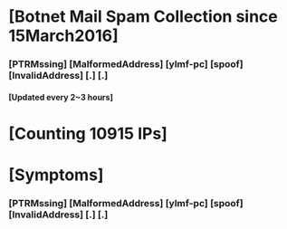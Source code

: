 # [Botnet Mail Spam Collection since 15March2016]
### [PTRMssing] [MalformedAddress] [ylmf-pc] [spoof] [InvalidAddress] [.] [.]
#### [Updated every 2~3 hours]

# [Counting 10915 IPs]

# [Symptoms] 
###   [PTRMssing] [MalformedAddress] [ylmf-pc] [spoof] [InvalidAddress] [.] [.]
